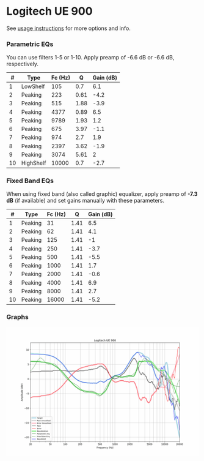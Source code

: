 # Logitech UE 900
See [usage instructions](https://github.com/jaakkopasanen/AutoEq#usage) for more options and info.

### Parametric EQs
You can use filters 1-5 or 1-10. Apply preamp of -6.6 dB or -6.6 dB, respectively.

|   # | Type      |   Fc (Hz) |    Q |   Gain (dB) |
|-----|-----------|-----------|------|-------------|
|   1 | LowShelf  |       105 | 0.7  |         6.1 |
|   2 | Peaking   |       223 | 0.61 |        -4.2 |
|   3 | Peaking   |       515 | 1.88 |        -3.9 |
|   4 | Peaking   |      4377 | 0.89 |         6.5 |
|   5 | Peaking   |      9789 | 1.93 |         1.2 |
|   6 | Peaking   |       675 | 3.97 |        -1.1 |
|   7 | Peaking   |       974 | 2.7  |         1.9 |
|   8 | Peaking   |      2397 | 3.62 |        -1.9 |
|   9 | Peaking   |      3074 | 5.61 |         2   |
|  10 | HighShelf |     10000 | 0.7  |        -2.7 |

### Fixed Band EQs
When using fixed band (also called graphic) equalizer, apply preamp of **-7.3 dB** (if available) and set gains manually with these parameters.

|   # | Type    |   Fc (Hz) |    Q |   Gain (dB) |
|-----|---------|-----------|------|-------------|
|   1 | Peaking |        31 | 1.41 |         6.5 |
|   2 | Peaking |        62 | 1.41 |         4.1 |
|   3 | Peaking |       125 | 1.41 |        -1   |
|   4 | Peaking |       250 | 1.41 |        -3.7 |
|   5 | Peaking |       500 | 1.41 |        -5.5 |
|   6 | Peaking |      1000 | 1.41 |         1.7 |
|   7 | Peaking |      2000 | 1.41 |        -0.6 |
|   8 | Peaking |      4000 | 1.41 |         6.9 |
|   9 | Peaking |      8000 | 1.41 |         2.7 |
|  10 | Peaking |     16000 | 1.41 |        -5.2 |

### Graphs
![](./Logitech%20UE%20900.png)
